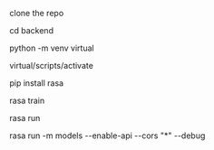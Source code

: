 clone the repo

cd backend

python -m venv virtual

virtual/scripts/activate

pip install rasa

rasa train 

rasa run

rasa run -m models --enable-api --cors "*" --debug
